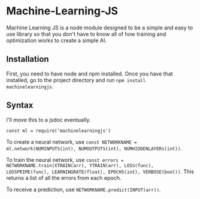 # Machine-Learning-JS
Machine Learning JS is a node module designed to be a simple and easy to use library so that you don't have to know all of how training and optimization works to create a simple AI.
## Installation
First, you need to have node and npm installed. Once you have that installed, go to the project directory and run `npm install machinelearningjs`.
## Syntax
I'll move this to a jsdoc eventually.

`const ml = require('machinelearningjs')`

To create a neural network, use `const NETWORKNAME = ml.network(NUMINPUTS(int), NUMOUTPUTS(int), NUMHIDDENLAYERs(int))`. 

To train the neural network, use `const errors = NETWORKNAME.train(XTRAIN(arr), YTRAIN(arr), LOSS(func), LOSSPRIME(func), LEARNINGRATE(float), EPOCHS(int), VERBOSE(bool))`. This returns a list of all the errors from each epoch.

To receive a prediction, use `NETWORKNAME.predict(INPUT(arr))`.
